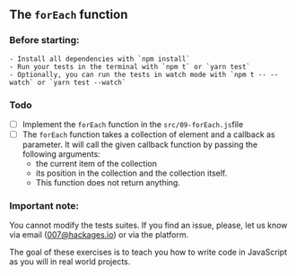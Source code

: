 ## The `forEach` function

### Before starting: 
    - Install all dependencies with `npm install`
    - Run your tests in the terminal with `npm t` or `yarn test`
    - Optionally, you can run the tests in watch mode with `npm t -- --watch` or `yarn test --watch`

### Todo

- [ ] Implement the `forEach` function in the `src/09-forEach.js`file
- [ ] The `forEach` function takes a collection of element and a callback as parameter. 
  It will call the given callback function by passing the following arguments: 
    - the current item of the collection
    - its position in the collection and the collection itself. 
    - This function does not return anything.


### Important note:
You cannot modify the tests suites. If you find an issue, please, let us know via email (007@hackages.io) or via the platform. 

The goal of these exercises is to teach you how to write code in JavaScript as you will in real world projects.